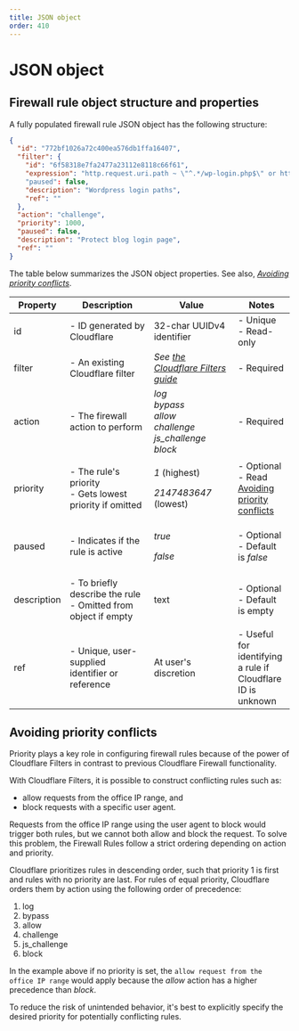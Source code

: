 ```yaml
---
title: JSON object
order: 410
---
```


# JSON object

## Firewall rule object structure and properties

A fully populated firewall rule JSON object has the following structure:

```json
{
  "id": "772bf1026a72c400ea576db1ffa16407",
  "filter": {
    "id": "6f58318e7fa2477a23112e8118c66f61",
    "expression": "http.request.uri.path ~ \"^.*/wp-login.php$\" or http.request.uri.path ~ \"^.*/xmlrpc.php$\""
    "paused": false,
    "description": "Wordpress login paths",
    "ref": ""
  },
  "action": "challenge",
  "priority": 1000,
  "paused": false,
  "description": "Protect blog login page",
  "ref": ""
}
```

The table below summarizes the JSON object properties. See also, [_Avoiding priority conflicts_](#avoiding-priority-conflicts).

<TableWrap>
  <table style="width: 100%;">
    <thead>
      <tr>
        <th>Property</th>
        <th style="width: 30%">Description</th>
        <th style="width: 30%">Value</th>
        <th>Notes</th>
      </tr>
    </thead>
    <tbody>
      <tr>
        <td>id</td>
        <td>- ID generated by Cloudflare</td>
        <td>32-char UUIDv4 identifier</td>
        <td>
          - Unique
          <br />
          - Read-only
        </td>
      </tr>
      <tr>
        <td>filter</td>
        <td>- An existing Cloudflare filter</td>
        <td>
          <em
            >See
            <a href="/api/cf-filters/"
              >the Cloudflare Filters guide</a
            ></em
          >
        </td>
        <td>- Required</td>
      </tr>
      <tr>
        <td>action</td>
        <td>- The firewall action to perform</td>
        <td>
          <em>
            log<br />
            bypass<br />
            allow<br />
            challenge<br />
            js_challenge<br />
            block<br
          /></em>
        </td>
        <td>- Required</td>
      </tr>
      <tr>
        <td>priority</td>
        <td>
          - The rule's priority
          <br />
          - Gets lowest priority if omitted
        </td>
        <td>
          <p><em>1</em> (highest)</p>
          <p><em>2147483647</em> (lowest)</p>
        </td>
        <td>
          - Optional <br />
          - Read
          <a href="#avoiding-priority-conflicts">Avoiding priority conflicts</a>
        </td>
      </tr>
      <tr>
        <td>paused</td>
        <td>- Indicates if the rule is active</td>
        <td>
          <p><em>true</em></p>
          <p><em>false</em></p>
        </td>
        <td>
          - Optional <br />
          - Default is <em>false</em>
        </td>
      </tr>
      <tr>
        <td>description</td>
        <td>
          - To briefly describe the rule
          <br />
          - Omitted from object if empty
        </td>
        <td>text</td>
        <td>
          <p>
            - Optional <br />
            - Default is empty
          </p>
        </td>
      </tr>
      <tr>
        <td>ref</td>
        <td>- Unique, user-supplied identifier or reference</td>
        <td>At user's discretion</td>
        <td>- Useful for identifying a rule if Cloudflare ID is unknown</td>
      </tr>
    </tbody>
  </table>
</TableWrap>

## Avoiding priority conflicts

Priority plays a key role in configuring firewall rules because of the power of Cloudflare Filters in contrast to previous Cloudflare Firewall functionality.

With Cloudflare Filters, it is possible to construct conflicting rules such as:

- allow requests from the office IP range, and
- block requests with a specific user agent.

Requests from the office IP range using the user agent to block would trigger both rules, but we cannot both allow and block the request. To solve this problem, the Firewall Rules follow a strict ordering depending on action and priority.

Cloudflare prioritizes rules in descending order, such that priority 1 is first and rules with no priority are last. For rules of equal priority, Cloudflare orders them by action using the following order of precedence:

1. log
2. bypass
3. allow
4. challenge
5. js_challenge
6. block

In the example above if no priority is set, the `allow request from the office IP range` would apply because the _allow_ action has a higher precedence than _block_.

To reduce the risk of unintended behavior, it's best to explicitly specify the desired priority for potentially conflicting rules.
